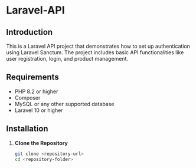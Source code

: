# Laravel-API
## Introduction

This is a Laravel API project that demonstrates how to set up authentication using Laravel Sanctum. The project includes basic API functionalities like user registration, login, and product management.

## Requirements

- PHP 8.2 or higher
- Composer
- MySQL or any other supported database
- Laravel 10 or higher

## Installation

1. **Clone the Repository**

   ```bash
   git clone <repository-url>
   cd <repository-folder>
